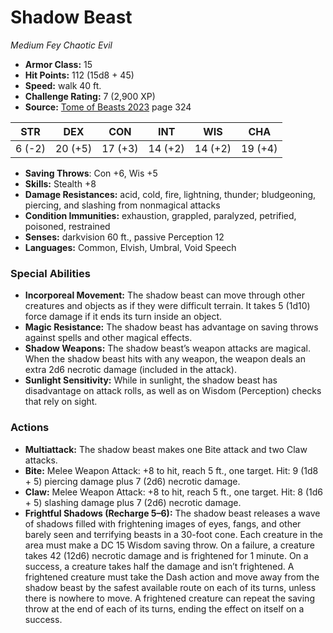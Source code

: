 # Shadow Beast

*Medium* *Fey* *Chaotic Evil*

- **Armor Class:** 15
- **Hit Points:** 112 (15d8 + 45)
- **Speed:** walk 40 ft.
- **Challenge Rating:** 7 (2,900 XP)
- **Source:** [Tome of Beasts 2023](https://koboldpress.com/kpstore/product/tome-of-beasts-1-2023-edition/) page 324

| STR | DEX | CON | INT | WIS | CHA |
| --- | --- | --- | --- | --- | --- |
| 6 (-2) | 20 (+5) | 17 (+3) | 14 (+2) | 14 (+2) | 19 (+4) |

- **Saving Throws**: Con +6, Wis +5
- **Skills:** Stealth +8
- **Damage Resistances:** acid, cold, fire, lightning, thunder; bludgeoning, piercing, and slashing from nonmagical attacks
- **Condition Immunities:** exhaustion, grappled, paralyzed, petrified, poisoned, restrained
- **Senses:** darkvision 60 ft., passive Perception 12
- **Languages:** Common, Elvish, Umbral, Void Speech
### Special Abilities
- **Incorporeal Movement:** The shadow beast can move through other creatures and objects as if they were difficult terrain. It takes 5 (1d10) force damage if it ends its turn inside an object.
- **Magic Resistance:** The shadow beast has advantage on saving throws against spells and other magical effects.
- **Shadow Weapons:** The shadow beast’s weapon attacks are magical. When the shadow beast hits with any weapon, the weapon deals an extra 2d6 necrotic damage (included in the attack).
- **Sunlight Sensitivity:** While in sunlight, the shadow beast has disadvantage on attack rolls, as well as on Wisdom (Perception) checks that rely on sight.
### Actions
- **Multiattack:** The shadow beast makes one Bite attack and two Claw attacks.
- **Bite:** Melee Weapon Attack: +8 to hit, reach 5 ft., one target. Hit: 9 (1d8 + 5) piercing damage plus 7 (2d6) necrotic damage.
- **Claw:** Melee Weapon Attack: +8 to hit, reach 5 ft., one target. Hit: 8 (1d6 + 5) slashing damage plus 7 (2d6) necrotic damage.
- **Frightful Shadows (Recharge 5–6):** The shadow beast releases a wave of shadows filled with frightening images of eyes, fangs, and other barely seen and terrifying beasts in a 30-foot cone. Each creature in the area must make a DC 15 Wisdom saving throw. On a failure, a creature takes 42 (12d6) necrotic damage and is frightened for 1 minute. On a success, a creature takes half the damage and isn’t frightened. A frightened creature must take the Dash action and move away from the shadow beast by the safest available route on each of its turns, unless there is nowhere to move. A frightened creature can repeat the saving throw at the end of each of its turns, ending the effect on itself on a success.
